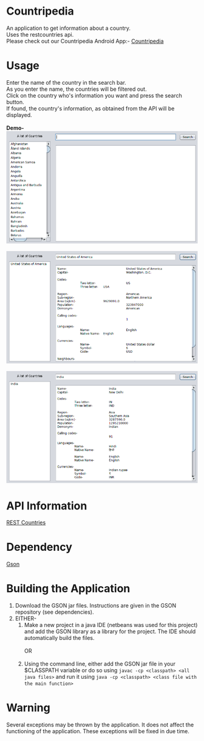 # Countripedia
An application to get information about a country.<br/>
Uses the restcountries api.<br/>
Please check out our Countripedia Android App:- [Countripedia](http://shorturl.at/lwxRY)<br/>



# Usage
Enter the name of the country in the search bar.<br/>
As you enter the name, the countries will be filtered out.<br/>
Click on the country who's information you want and press the search button.<br/>
If found, the country's information, as obtained from the API will be displayed.<br/>
<br/>
<b>Demo-</b><br/>
![screenshot-startscreen](./screenshots/scrnsht-mainscrn.png)<br/><br/>
![screenshot-usa](./screenshots/scrnsht-usa.png)
<br/><br/>
![screenshot-india](./screenshots/scrnsht-india.png)

# API Information
[REST Countries](https://restcountries.eu/)

# Dependency
[Gson](https://github.com/google/gson)

# Building the Application
1. Download the GSON jar files. Instructions are given in the GSON repository (see dependencies).
2. EITHER-
	1. Make a new project in a java IDE (netbeans was used for this project) and add the GSON library as a library for the project. The IDE should automatically build the files.<br/><br/>
OR<br/><br/>
	2. Using the command line, either add the GSON jar file in your $CLASSPATH variable or do so using `javac -cp <classpath> <all java files>` and run it using `java -cp <classpath> <class file with the main function>`

# Warning
Several exceptions may be thrown by the application. It does not affect the functioning of the application. These exceptions will be fixed in due time. 
